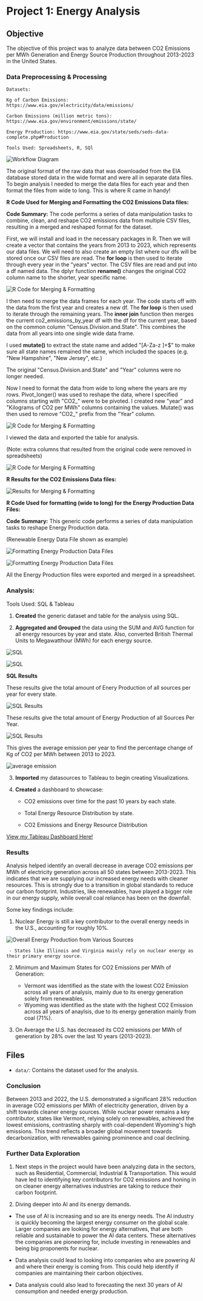 # Project 1: Energy Analysis

## Objective

The objective of this project was to analyze data between CO2 Emissions per MWh Generation and Energy Source Production throughout 2013-2023 in the United States.  


### **Data Preprocessing & Processing**
  
    Datasets:
     
    Kg of Carbon Emissions: https://www.eia.gov/electricity/data/emissions/

    Carbon Emissions (million metric tons): https://www.eia.gov/environment/emissions/state/

    Energy Production: https://www.eia.gov/state/seds/seds-data-complete.php#Production
    
    Tools Used: Spreadsheets, R, SQl

   
![Workflow Diagram](images/data_validation.png)

The original format of the raw data that was downloaded from the EIA database stored data in the wide format and were all in separate data files. To begin analysis I needed to merge the data files for each year and then format the files from wide to long. This is where R came in handy!

**R Code Used for Merging and Formatting the CO2 Emissions Data files:**

**Code Summary:** The code performs a series of data manipulation tasks to combine, clean, and reshape CO2 emissions data from multiple CSV files, resulting in a merged and reshaped format for the dataset.

First, we will install and load in the necessary packages in R. Then we will create a vector that contains the years from 2013 to 2023, which represents our data files. 
We will need to also create an empty list where our dfs will be stored once our CSV files are read. The **for loop** is then used to iterate through every year in the "years" vector. The CSV files are read and put into a df named data. The dplyr function **rename()** changes the original CO2 column name to the shorter, year specific name. 



![R Code for Merging & Formatting](images/step1.png)



I then need to merge the data frames for each year. The code starts off with the data from the first year and creates a new df. The **for loop** is then used to iterate through the remaining years. The **inner join** function then merges the current co2_emissions_by_year df with the df for the current year, based on the common column "Census.Division.and.State". This combines the data from all years into one single wide data frame.

I used **mutate()** to extract the state name and added "[A-Za-z ]+$" to make sure all state names remained the same, which included the spaces (e.g. "New Hampshire", "New Jersey", etc.)


The original "Census.Division.and.State" and "Year" columns were no longer needed.


Now I need to format the data from wide to long where the years are my rows. 
Pivot_longer() was used to reshape the data, where I specified columns starting with "CO2_" were to be pivoted. I created new "year" and "Kilograms of CO2 per MWh" columns containing the values. Mutate() was then used to remove "CO2_" prefix from the "Year" column. 

![R Code for Merging & Formatting](images/step2.PNG)


I viewed the data and exported the table for analysis. 

(Note: extra columns that resulted from the original code were removed in spreadsheets)


![R Code for Merging & Formatting](images/step_3.PNG)


**R Results for the CO2 Emissions Data files:**

![Results for Merging & Formatting](images/merged_data.PNG)



**R Code Used for formatting (wide to long) for the Energy Production Data Files:**

**Code Summary:** This generic code performs a series of data manipulation tasks to reshape Energy Production data.


(Renewable Energy Data File shown as example)


![Formatting Energy Production Data Files](images/format_code_1.PNG)


![Formatting Energy Production Data Files](images/format_code_2.PNG)


All the Energy Production files were exported and merged in a spreadsheet.
  
 
   
   ### **Analysis**:
   
   Tools Used: SQL & Tableau

   1. **Created** the generic dataset and table for the analysis using SQL.
        
  
   2. **Aggregated and Grouped** the data using the SUM and AVG function for all energy resources by year and state. Also, converted British Thermal Units to Megawatthour (MWh) for each energy source.

 
  ![SQL](images/energy_source_per_year_by_state.PNG)
  
 
  ![SQL](images/total_energy_source_production_by_year.PNG)
  
  
  **SQL Results**

  These results give the total amount of Enery Production of all sources per year for every state.
  
  ![SQL Results](images/results_per_year_by_state.PNG)  

  These results give the total amount of Energy Production of all Sources Per Year.
  
  ![SQL Results](images/results_by_year.PNG)  


  This gives the average emission per year to find the percentage change of Kg of CO2 per MWh between 2013 to 2023. 
  
  ![average emission](images/average_emission.PNG)
   
  
   
   3. **Imported** my datasources to Tableau to begin creating Visualizations.
   
   
   
   
   4. **Created** a dashboard to showcase:

       - CO2 emissions over time for the past 10 years by each state.

       - Total Energy Resource Distribution by state.

       - CO2 Emissions and Energy Resource Distribution
         
[View my Tableau Dashboard Here!](https://public.tableau.com/views/EnergyEmissions_17426711319470/EnergyEmissions?:language=en-US&:sid=&:redirect=auth&:display_count=n&:origin=viz_share_link)


### Results
   
Analysis helped identify an overall decrease in average CO2 emissions per MWh of electricity generation across all 50 states between 2013-2023. This indicates that we are supplying our increased energy needs with cleaner resources. This is strongly due to a transition in global standards to reduce our carbon footprint. Industries, like renewables, have played a bigger role in our energy supply, while overall coal reliance has been on the downfall.

Some key findings include:
  
  1. Nuclear Energy is still a key contributor to the overall energy needs in the U.S., accounting for roughly 10%.

![Overall Energy Production from Various Sources](images/nuclear_energy_percentage.PNG)
    
     
     - States like Illinois and Virginia mainly rely on nuclear energy as their primary energy source.
    
      
  2. Minimum and Maximum States for CO2 Emissions per MWh of Generation:
       
       - Vermont was identified as the state with the lowest CO2 Emission across all years of analysis, mainly due to its energy generation solely from renewables.
       - Wyoming was identified as the state with the highest CO2 Emission across all years of anaylsis, due to its energy generation mainly from coal (71%).
  
  3. On Average the U.S. has decreased its CO2 emissions per MWh of generation by 28% over the last 10 years (2013-2023).

## Files

- `data/`: Contains the dataset used for the analysis.


### Conclusion


Between 2013 and 2022, the U.S. demonstrated a significant 28% reduction in average CO2 emissions per MWh of electricity generation, driven by a shift towards cleaner energy sources. While nuclear power remains a key contributor, states like Vermont, relying solely on renewables, achieved the lowest emissions, contrasting sharply with coal-dependent Wyoming's high emissions. This trend reflects a broader global movement towards decarbonization, with renewables gaining prominence and coal declining.



### **Further Data Exploration**

1. Next steps in the project would have been analyzing data in the sectors, such as Residential, Commercial, Industrial & Transportation. This would have led to identifying key contributors for CO2 emissions and honing in on cleaner energy alternatives industries are taking to reduce their carbon footprint.

2. Diving deeper into AI and its energy demands.
 
  - The use of AI is increasing and so are its energy needs. The AI industry is quickly becoming the largest energy consumer on the global scale. Larger companies are looking for energy alternatives, that are both reliable 
    and sustainable to power the AI data centers. These alternatives the companies are pioneering for, include investing in renewables and being big proponents for nuclear.

  - Data analysis could lead to looking into companies who are powering AI and where their energy is coming from. This could help identify if companies are maintaining their carbon objectives.
  
  - Data analysis could also lead to forecasting the next 30 years of AI consumption and needed energy production. 
